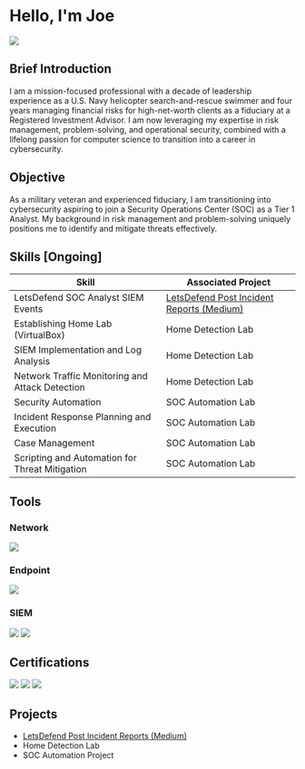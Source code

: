 # Hello, I'm Joe
<a href="https://www.linkedin.com/in/jmb20"><img src="https://img.shields.io/badge/-LinkedIn-0072b1?&style=for-the-badge&logo=linkedin&logoColor=white" /></a>

## Brief Introduction

I am a mission-focused professional with a decade of leadership experience as a U.S. Navy helicopter search-and-rescue swimmer and four years managing financial risks for high-net-worth clients as a fiduciary at a Registered Investment Advisor. I am now leveraging my expertise in risk management, problem-solving, and operational security, combined with a lifelong passion for computer science to transition into a career in cybersecurity.

## Objective

As a military veteran and experienced fiduciary, I am transitioning into cybersecurity aspiring to join a Security Operations Center (SOC) as a Tier 1 Analyst. My background in risk management and problem-solving uniquely positions me to identify and mitigate threats effectively.

## Skills [Ongoing]

| Skill                                         | Associated Project         |
|-----------------------------------------------|----------------------------|
| LetsDefend SOC Analyst SIEM Events  | <a href="https://medium.com/@jbruno_">LetsDefend Post Incident Reports (Medium)</a>|
| Establishing Home Lab (VirtualBox)          | <a hhref="https://google.com">Home Detection Lab</a>|
| SIEM Implementation and Log Analysis          | <a hhref="https://google.com">Home Detection Lab</a>|
| Network Traffic Monitoring and Attack Detection | <a hhref="https://google.com">Home Detection Lab</a>|
| Security Automation                             | SOC Automation Lab|
| Incident Response Planning and Execution      | SOC Automation Lab|
| Case Management                               | SOC Automation Lab|
| Scripting and Automation for Threat Mitigation | SOC Automation Lab|

## Tools

### Network
<div>
    <img src="https://img.shields.io/badge/-Wireshark-1679A7?&style=for-the-badge&logo=Wireshark&logoColor=white" />
</div>

### Endpoint
<div>
    <img src="https://img.shields.io/badge/-Microsoft_Defender_for_Endpoint-00A4EF?&style=for-the-badge&logo=Microsoft&logoColor=white" />
</div>

### SIEM
<div>
    <img src="https://img.shields.io/badge/-Microsoft_Sentinel-0078D4?&style=for-the-badge&logo=Microsoft&logoColor=white" />
    <img src="https://img.shields.io/badge/-Splunk-000000?&style=for-the-badge&logo=Splunk&logoColor=white" />
</div>

## Certifications
<div>
<img src="https://img.shields.io/badge/-Security%2B-FF0000?&style=for-the-badge&logo=CompTIA&logoColor=white" />
<img src="https://img.shields.io/badge/-Google_Cybersecurity_Professional-000080?&style=for-the-badge&logoColor=white" />
<img src="https://img.shields.io/badge/-FINRA_Series_65-FF0000?&style=for-the-badge&logo=FINRA&logoColor=white" />

</div>

## Projects
- <a href="https://medium.com/@jbruno_">LetsDefend Post Incident Reports (Medium)</a>
- Home Detection Lab
- SOC Automation Project

